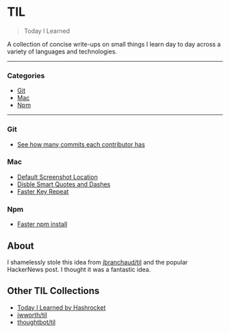 # TIL

> Today I Learned

A collection of concise write-ups on small things I learn day to day across a
variety of languages and technologies.

---

### Categories

* [Git](#git)
* [Mac](#mac)
* [Npm](#npm)

---

### Git

- [See how many commits each contributor has](git/commits-contributor.md)

### Mac

- [Default Screenshot Location](mac/default-screenshot-location.md)
- [Disble Smart Quotes and Dashes](mac/disable-smart-quotes-dashes.md)
- [Faster Key Repeat](mac/faster-key-repeat.md)

### Npm

- [Faster npm install](npm/faster-install.md)

## About

I shamelessly stole this idea from
[jbranchaud/til](https://github.com/jbranchaud/til) and the popular HackerNews post. I thought it was a fantastic idea.

## Other TIL Collections

* [Today I Learned by Hashrocket](https://til.hashrocket.com)
* [jwworth/til](https://github.com/jwworth/til)
* [thoughtbot/til](https://github.com/thoughtbot/til)
